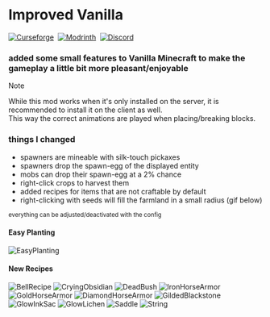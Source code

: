 # Improved Vanilla

[![Curseforge](https://img.shields.io/curseforge/dt/392827?style=for-the-badge&logo=curseforge&color=e05d44)](https://www.curseforge.com/minecraft/mc-mods/improved-vanilla)&nbsp;
[![Modrinth](https://img.shields.io/modrinth/dt/VQVS8mIw?style=for-the-badge&logo=modrinth&color=e05d44)](https://modrinth.com/mod/improved-vanilla)&nbsp;
[![Discord](https://img.shields.io/discord/639540436524072970?style=for-the-badge&logo=discord&logoColor=fff&label=%20&color=0a48c4)](https://discord.gg/bhUaWhq)

### added some small features to Vanilla Minecraft to make the gameplay a little bit more pleasant/enjoyable

> [!NOTE]
> While this mod works when it's only installed on the server, it is recommended to install it on the client as well.  
> This way the correct animations are played when placing/breaking blocks.

### things I changed

- spawners are mineable with silk-touch pickaxes
- spawners drop the spawn-egg of the displayed entity
- mobs can drop their spawn-egg at a 2% chance
- right-click crops to harvest them
- added recipes for items that are not craftable by default
- right-clicking with seeds will fill the farmland in a small radius (gif below)

<small>everything can be adjusted/deactivated with the config</small>

#### Easy Planting

![EasyPlanting](https://i.ibb.co/LCLZJZK/Easy-Planting.gif)

#### New Recipes

![BellRecipe](https://i.ibb.co/fHPTNLN/bell.png)
![CryingObsidian](https://i.ibb.co/mhtBnMW/crying-obsidian.png)
![DeadBush](https://i.ibb.co/TbQ04zB/dead-bush.gif)
![IronHorseArmor](https://i.ibb.co/PMjDkYC/iron-horse-armor.png)
![GoldHorseArmor](https://i.ibb.co/FxrNxM1/golden-horse-armor.png)
![DiamondHorseArmor](https://i.ibb.co/dQ169XM/diamond-horse-armor.png)
![GildedBlackstone](https://i.ibb.co/Zh3NSZk/gilded-blackstone.png)
![GlowInkSac](https://i.ibb.co/nRv9g1m/glow-ink-sac.png)
![GlowLichen](https://i.ibb.co/BVhrdS4/gold-lichen.png)
![Saddle](https://i.ibb.co/gV3VwQd/saddle.png)
![String](https://i.ibb.co/ynyqQJT/wool.gif)
